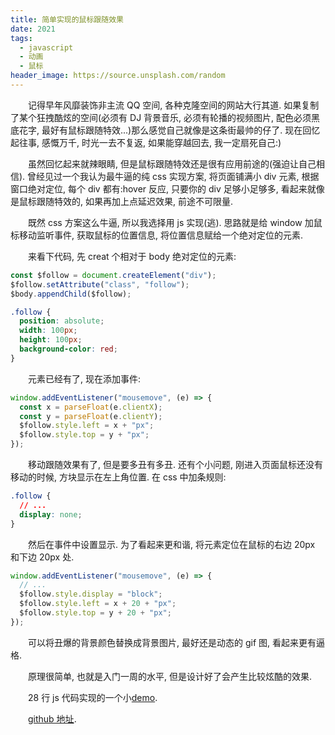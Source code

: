 ```yaml
---
title: 简单实现的鼠标跟随效果
date: 2021
tags:
  - javascript
  - 动画
  - 鼠标
header_image: https://source.unsplash.com/random
---
```


&emsp;&emsp;记得早年风靡装饰非主流 QQ 空间, 各种克隆空间的网站大行其道. 如果复制了某个狂拽酷炫的空间(必须有 DJ 背景音乐, 必须有轮播的视频图片, 配色必须黑底花字, 最好有鼠标跟随特效...)那么感觉自己就像是这条街最帅的仔了. 现在回忆起往事, 感慨万千, 时光一去不复返, 如果能穿越回去, 我一定扇死自己:)

&emsp;&emsp;虽然回忆起来就辣眼睛, 但是鼠标跟随特效还是很有应用前途的(强迫让自己相信). 曾经见过一个我认为最牛逼的纯 css 实现方案, 将页面铺满小 div 元素, 根据窗口绝对定位, 每个 div 都有:hover 反应, 只要你的 div 足够小足够多, 看起来就像是鼠标跟随特效的, 如果再加上点延迟效果, 前途不可限量.

&emsp;&emsp;既然 css 方案这么牛逼, 所以我选择用 js 实现(逃). 思路就是给 window 加鼠标移动监听事件, 获取鼠标的位置信息, 将位置信息赋给一个绝对定位的元素.

&emsp;&emsp;来看下代码, 先 creat 个相对于 body 绝对定位的元素:

```js
const $follow = document.createElement("div");
$follow.setAttribute("class", "follow");
$body.appendChild($follow);
```

```css
.follow {
  position: absolute;
  width: 100px;
  height: 100px;
  background-color: red;
}
```

&emsp;&emsp;元素已经有了, 现在添加事件:

```js
window.addEventListener("mousemove", (e) => {
  const x = parseFloat(e.clientX);
  const y = parseFloat(e.clientY);
  $follow.style.left = x + "px";
  $follow.style.top = y + "px";
});
```

&emsp;&emsp;移动跟随效果有了, 但是要多丑有多丑. 还有个小问题, 刚进入页面鼠标还没有移动的时候, 方块显示在左上角位置. 在 css 中加条规则:

```css
.follow {
  // ...
  display: none;
}
```

&emsp;&emsp;然后在事件中设置显示. 为了看起来更和谐, 将元素定位在鼠标的右边 20px 和下边 20px 处.

```js
window.addEventListener("mousemove", (e) => {
  // ...
  $follow.style.display = "block";
  $follow.style.left = x + 20 + "px";
  $follow.style.top = y + 20 + "px";
});
```

&emsp;&emsp;可以将丑爆的背景颜色替换成背景图片, 最好还是动态的 gif 图, 看起来更有逼格.

&emsp;&emsp;原理很简单, 也就是入门一周的水平, 但是设计好了会产生比较炫酷的效果.

&emsp;&emsp;28 行 js 代码实现的一个小[demo](https://zhangxuekang.github.io/mouse-show/).

&emsp;&emsp;[github 地址](https://github.com/zhangxuekang/mouse-show).

